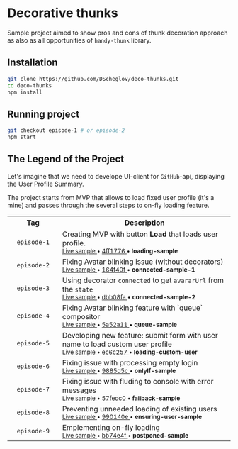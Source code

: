 # Decorative thunks

Sample project aimed to show pros and cons of thunk decoration approach as also
as all opportunities of `handy-thunk` library.

## Installation

```sh
git clone https://github.com/DScheglov/deco-thunks.git
cd deco-thunks
npm install
```

## Running project

```sh
git checkout episode-1 # or episode-2
npm start
```

## The Legend of the Project

Let's imagine that we need to develope UI-client for `GitHub`-api, displaying the User Profile Summary.

The project starts from MVP that allows to load fixed user profile (it's a mine) and passes through the several steps to on-fly loading feature.

<table>
  <tr>
    <th>Tag</th>
    <th>Description</th>
  </tr>
  <tr>
    <td style="width: 100px; text-align: center">
      <code>episode-1</code>
    </td>
    <td>
      Creating MVP with button <b>Load</b> that loads user profile. <br/>
      <small>
      <a href="https://codesandbox.io/s/github/DScheglov/deco-thunks/tree/loading-sample">
        Live sample
      </a> &bull;
      <a href="https://github.com/DScheglov/deco-thunks/commit/4ff17768846bd5b2c2d6b55f2f29e0fd0009bba3">
        4ff1776
      </a> &bull;
      <b>loading-sample</b>
      </small>
    </td>
  </tr>
  <tr>
    <td style="width: 100px; text-align: center">
      <code>episode-2</code>
    </td>
    <td>
      Fixing Avatar blinking issue (without decorators) <br/>
      <small>
      <a href="https://codesandbox.io/s/github/DScheglov/deco-thunks/tree/connected-sample-1">
        Live sample
      </a> &bull;
      <a href="https://github.com/DScheglov/deco-thunks/commit/164f40f51c12a03cc18c09c91fe024fbfe441645">
        164f40f
      </a> &bull;
      <b>connected-sample-1</b>
      </small>
    </td>
  </tr>
  <tr>
    <td style="width: 100px; text-align: center">
      <code>episode-3</code>
    </td>
    <td>
     Using decorator <code>connected</code> to get <code>avararUrl</code> from the <code>state</code><br/>
     <small>
      <a href="https://codesandbox.io/s/github/DScheglov/deco-thunks/tree/connected-sample-2">
        Live sample
      </a> &bull;
      <a href="https://github.com/DScheglov/deco-thunks/commit/dbb08fa43b6bb60f48d664550ab17f904ea75263">
        dbb08fa
      </a> &bull;
      <b>connected-sample-2</b>
      </small>
    </td>
  </tr>
  <tr>
    <td style="width: 100px; text-align: center">
      <code>episode-4</code>
    </td>
    <td>
     Fixing Avatar blinking feature with `queue` compositor  <br/>
     <small>
      <a href="https://codesandbox.io/s/github/DScheglov/deco-thunks/tree/queue-sample">
        Live sample
      </a> &bull;
      <a href="https://github.com/DScheglov/deco-thunks/commit/5a52a117b283bb5ffe2e26567d974bb51d9c2401">
        5a52a11
      </a> &bull;
      <b>queue-sample</b>
      </small>
    </td>
  </tr>
  <tr>
    <td style="width: 100px; text-align: center">
      <code>episode-5</code>
    </td>
    <td>
      Developing new feature: submit form with user name to load custom user profile  <br/>
      <small>
      <a href="https://codesandbox.io/s/github/DScheglov/deco-thunks/tree/loading-custom-user">
        Live sample
      </a> &bull;
      <a href="https://github.com/DScheglov/deco-thunks/commit/ec6c257557b288be6de0cf43148163d33f0a6b03">
        ec6c257
      </a> &bull;
      <b>loading-custom-user</b>
      </small>
    </td>
  </tr>
  <tr>
    <td style="width: 100px; text-align: center">
      <code>episode-6</code>
    </td>
    <td>
      Fixing issue with processing empty login  <br/>
      <small>
      <a href="https://codesandbox.io/s/github/DScheglov/deco-thunks/tree/onlyIf-sample">
        Live sample
      </a> &bull;
      <a href="https://github.com/DScheglov/deco-thunks/commit/9885d5cb367e3e762aaeb8c4883d226475660de1">
        9885d5c
      </a> &bull;
      <b>onlyIf-sample</b>
      </small>
    </td>
  </tr>
  <tr>
    <td style="width: 100px; text-align: center">
      <code>episode-7</code>
    </td>
    <td>
      Fixing issue with fluding to console with error messages  <br/>
      <small>
      <a href="https://codesandbox.io/s/github/DScheglov/deco-thunks/tree/fallback-sample">
        Live sample
      </a> &bull;
      <a href="https://github.com/DScheglov/deco-thunks/commit/57fedc045c8e0350a430ec3dedb5d52108e334e7">
        57fedc0
      </a> &bull;
      <b>fallback-sample</b>
      </small>
    </td>
  </tr>
  <tr>
    <td style="width: 100px; text-align: center">
      <code>episode-8</code>
    </td>
    <td>
      Preventing unneeded loading of existing users <br/>
      <small>
      <a href="https://codesandbox.io/s/github/DScheglov/deco-thunks/tree/ensuring-user-sample">
        Live sample
      </a> &bull;
      <a href="https://github.com/DScheglov/deco-thunks/commit/990140e245eab9441835587c53b4077518113d0b">
        990140e
      </a> &bull;
      <b>ensuring-user-sample</b>
      </small>
    </td>
  </tr>
  <tr>
    <td style="width: 100px; text-align: center">
      <code>episode-9</code>
    </td>
    <td>
      Emplementing on-fly loading <br/>
      <small>
      <a href="https://codesandbox.io/s/github/DScheglov/deco-thunks/tree/episode-9">
        Live sample
      </a> &bull;
      <a href="https://github.com/DScheglov/deco-thunks/commit/bb74e4fca2c8af56fb90cbbb4ce99d84ad82c568">
        bb74e4f
      </a> &bull;
      <b>postponed-sample</b>
      </small>
    </td>
  </tr>
</table>
